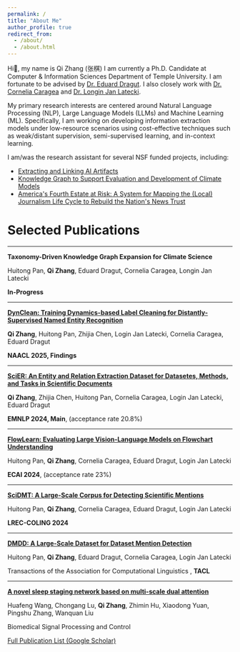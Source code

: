 ```yaml
---
permalink: /
title: "About Me"
author_profile: true
redirect_from: 
  - /about/
  - /about.html
---
```


Hi👋, my name is Qi Zhang (张棋) I am currently a Ph.D. Candidate at Computer & Information Sciences Department of Temple University. I am fortunate to be advised by [Dr. Eduard Dragut](https://cis.temple.edu/~edragut/index.htm). I also closely work with [Dr. Cornelia Caragea](https://www.cs.uic.edu/~cornelia/) and [Dr. Longin Jan Latecki](https://cis.temple.edu/~latecki/index.php).

My primary research interests are centered around Natural Language Processing (NLP), Large Language Models (LLMs) and Machine Learning (ML). 
Specifically, I am working on developing information extraction models under low-resource scenarios using cost-effective techniques such as weak/distant supervision, semi-supervised learning, and in-context learning.

I am/was the research assistant for several NSF funded projects, including:
- [Extracting and Linking AI Artifacts](https://www.nsf.gov/awardsearch/showAward?AWD_ID=2107213&HistoricalAwards=false)
- [Knowledge Graph to Support Evaluation and Development of Climate Models](https://www.nsf.gov/awardsearch/showAward?AWD_ID=2333789&HistoricalAwards=false)
- [America's Fourth Estate at Risk: A System for
Mapping the (Local) Journalism Life Cycle to Rebuild the Nation's News Trust](https://www.nsf.gov/awardsearch/showAward?AWD_ID=2137846)


# Selected Publications


---
**Taxonomy-Driven Knowledge Graph Expansion for Climate Science**

Huitong Pan, **Qi Zhang**, Eduard Dragut, Cornelia Caragea, Longin Jan Latecki

**In-Progress**

---
**[DynClean: Training Dynamics-based Label Cleaning for Distantly-Supervised Named Entity Recognition](https://aclanthology.org/2024.emnlp-main.726/)**

**Qi Zhang**, Huitong Pan, Zhijia Chen, Login Jan Latecki, Cornelia Caragea, Eduard Dragut

**NAACL 2025, Findings**

---
**[SciER: An Entity and Relation Extraction Dataset for Datasetes, Methods, and Tasks in Scientific Documents](https://aclanthology.org/2024.emnlp-main.726/)**

**Qi Zhang**, Zhijia Chen, Huitong Pan, Cornelia Caragea, Login Jan Latecki, Eduard Dragut

**EMNLP 2024, Main**, (acceptance rate 20.8%)

---
**[FlowLearn: Evaluating Large Vision-Language Models on Flowchart Understanding](https://ebooks.iospress.nl/volumearticle/69568)**

Huitong Pan, **Qi Zhang**, Cornelia Caragea, Eduard Dragut, Login Jan Latecki

**ECAI 2024**, (acceptance rate 23%)

---
**[SciDMT: A Large-Scale Corpus for Detecting Scientific Mentions](https://aclanthology.org/2024.lrec-main.1256/)**

Huitong Pan, **Qi Zhang**, Cornelia Caragea, Eduard Dragut, Login Jan Latecki

**LREC-COLING 2024**

---
**[DMDD: A Large-Scale Dataset for Dataset Mention Detection](https://aclanthology.org/2023.tacl-1.64/)**

Huitong Pan, **Qi Zhang**, Eduard Dragut, Cornelia Caragea, Login Jan Latecki

Transactions of the Association for Computational Linguistics , **TACL**

---
**[A novel sleep staging network based on multi-scale dual attention](https://www.sciencedirect.com/science/article/abs/pii/S1746809422000088)**

Huafeng Wang, Chongang Lu, **Qi Zhang**, Zhimin Hu, Xiaodong Yuan, Pingshu Zhang, Wanquan Liu

Biomedical Signal Processing and Control


[Full Publication List (Google Scholar)](https://scholar.google.com/citations?hl=en&user=PDQYP3EAAAAJ&view_op=list_works&sortby=pubdate)